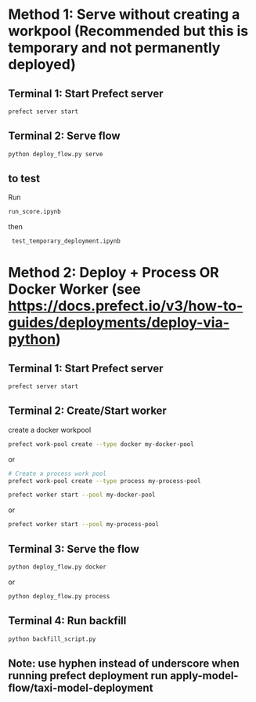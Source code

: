 # Method 1: Serve without creating a workpool (Recommended but this is temporary and not permanently deployed)

## Terminal 1: Start Prefect server

```bash
prefect server start
```

## Terminal 2: Serve flow

```bash
python deploy_flow.py serve
```

## to test

Run

```bash
run_score.ipynb
```

then

```bash
 test_temporary_deployment.ipynb
```

# Method 2: Deploy + Process OR Docker Worker (see https://docs.prefect.io/v3/how-to-guides/deployments/deploy-via-python)

## Terminal 1: Start Prefect server

```bash
prefect server start
```

## Terminal 2: Create/Start worker

create a docker workpool

```bash
prefect work-pool create --type docker my-docker-pool
```

or

```bash
# Create a process work pool
prefect work-pool create --type process my-process-pool
```

```bash
prefect worker start --pool my-docker-pool
```

or

```bash
prefect worker start --pool my-process-pool
```

## Terminal 3: Serve the flow

```bash
python deploy_flow.py docker
```

or

```bash
python deploy_flow.py process
```

## Terminal 4: Run backfill

```bash
python backfill_script.py
```

## Note: use hyphen instead of underscore when running prefect deployment run apply-model-flow/taxi-model-deployment
